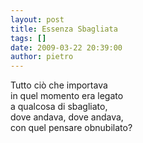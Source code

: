 ```yaml
---
layout: post
title: Essenza Sbagliata
tags: []
date: 2009-03-22 20:39:00
author: pietro
---
```

Tutto ciò che importava<br/>in quel momento era legato<br/>a qualcosa di sbagliato,<br/>dove andava, dove andava,<br/>con quel pensare obnubilato?
